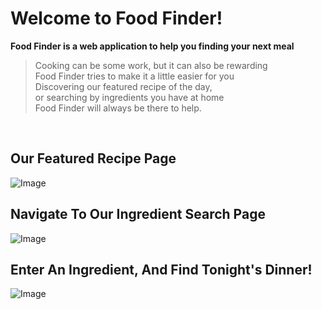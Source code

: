 # Welcome to Food Finder!
<!-- <Your Applications title>: A description of your application. Background info of the application is a nice touch.
  Screenshot(s): Images of your actual application. -->
**Food Finder is a web application to help you finding your next meal**<br>
> Cooking can be some work, but it can also be rewarding<br>
> Food Finder tries to make it a little easier for you<br>
> Discovering our featured recipe of the day,<br>
> or searching by ingredients you have at home<br>
> Food Finder will always be there to help.<br>
<br>

## Our Featured Recipe Page <br>
![Image](https://i.imgur.com/d5UiwnO.png)<br>

## Navigate To Our Ingredient Search Page <br>
![Image](https://i.imgur.com/tfjaDZI.png)<br>

## Enter An Ingredient, And Find Tonight's Dinner! <br>
![Image](https://i.imgur.com/hDhMwO1.png)<br>

<!-- Technologies Used: List of the technologies used, e.g., JavaScript, HTML, CSS... -->


<!-- Getting Started: In this section include the link to your deployed application and any instructions you deem important. -->


<!-- Next Steps: Planned future enhancements (icebox items). -->

